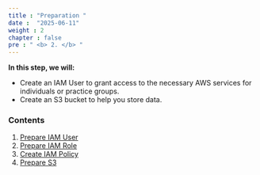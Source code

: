 ```yaml
---
title : "Preparation "
date :  "2025-06-11"
weight : 2
chapter : false
pre : " <b> 2. </b> "
---
```


**In this step, we will:**
- Create an IAM User to grant access to the necessary AWS services for individuals or practice groups.
- Create an S3 bucket to help you store data.

### Contents
1. [Prepare IAM User](2.1-createiamuser/)
2. [Prepare IAM Role](2.2-createiamrole/)
3. [Create IAM Policy](2.3-createpolicy/)
4. [Prepare S3](2.4-creates3/)
